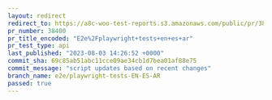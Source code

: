 ```yaml
---
layout: redirect
redirect_to: https://a8c-woo-test-reports.s3.amazonaws.com/public/pr/38400/api/index.html
pr_number: 38400
pr_title_encoded: "E2e%2Fplaywright+tests+en+es+ar"
pr_test_type: api
last_published: "2023-08-03 14:26:52 +0000"
commit_sha: 69c85ab51abc11cce09ae34cb1d7bea01af88e75
commit_message: "script updates based on recent changes"
branch_name: e2e/playwright-tests-EN-ES-AR
passed: true
---
```

